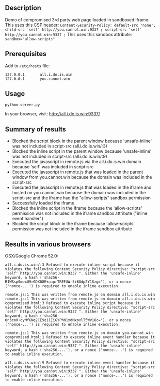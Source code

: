 ## Description

Demo of compromised 3rd party web page loaded in sandboxed iframe.
This uses this CSP header: `Content-Security-Policy: default-src 'none'; child-src 'self' http://you.cannot.win:9337 ; script-src 'self' http://you.cannot.win:9337 ;`
This uses this sandbox attribute: `sandbox="allow-scripts"`

## Prerequisites

Add to `/etc/hosts` file:
```
127.0.0.1       all.i.do.is.win
127.0.0.1       you.cannot.win
```

## Usage

`python server.py`

In your browser, visit: http://all.i.do.is.win:9337/

## Summary of results

* Blocked the script block in the parent window because 'unsafe-inline' was not included in script-src (all.i.do.is.win/:3)
* Blocked the inline script in the parent window because 'unsafe-inline' was not included in script-src (all.i.do.is.win/:9)
* Executed the javascript in remote.js via the all.i.do.is.win domain because 'self' was included in script-src
* Executed the javascript in remote.js that was loaded in the parent window from you.cannot.win because the domain was included in the script-src
* Executed the javascript in remote.js that was loaded in the iframe and hosted on you.cannot.win because the domain was included in the script-src and the iframe had the "allow-scripts" sandbox permission
* Successfully loaded the iframe.
* Blocked the inline script in the iframe because the 'allow-scripts' permission was not included in the iframe sandbox attribute ("inline event handler")
* Blocked the script block in the iframe because 'allow-scripts' permission was not included in the iframe sandbox attribute

## Results in various browsers

OSX/Google Chrome 52.0:
```
all.i.do.is.win/:3 Refused to execute inline script because it violates the following Content Security Policy directive: "script-src 'self' http://you.cannot.win:9337 ". Either the 'unsafe-inline' keyword, a hash ('sha256-R1WSspSmoxU9rGDX08R+aaprTREEUWr3i6Odp2Y1Szg='), or a nonce ('nonce-...') is required to enable inline execution.

remote.js:1 This was written from remote.js on domain all.i.do.is.win
remote.js:1 This was written from remote.js on domain all.i.do.is.win
compromised.html:3 Refused to execute inline script because it violates the following Content Security Policy directive: "script-src 'self' http://you.cannot.win:9337 ". Either the 'unsafe-inline' keyword, a hash ('sha256-On3coU+cyMfGNq2CE9q11EiGYPhN1xdMxoxlT5WV18c='), or a nonce ('nonce-...') is required to enable inline execution.

remote.js:1 This was written from remote.js on domain you.cannot.win
compromised.html:1 Refused to execute inline event handler because it violates the following Content Security Policy directive: "script-src 'self' http://you.cannot.win:9337 ". Either the 'unsafe-inline' keyword, a hash ('sha256-...'), or a nonce ('nonce-...') is required to enable inline execution.

all.i.do.is.win/:9 Refused to execute inline event handler because it violates the following Content Security Policy directive: "script-src 'self' http://you.cannot.win:9337 ". Either the 'unsafe-inline' keyword, a hash ('sha256-...'), or a nonce ('nonce-...') is required to enable inline execution.
```

